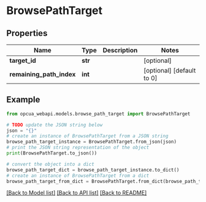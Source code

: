 # BrowsePathTarget


## Properties

Name | Type | Description | Notes
------------ | ------------- | ------------- | -------------
**target_id** | **str** |  | [optional] 
**remaining_path_index** | **int** |  | [optional] [default to 0]

## Example

```python
from opcua_webapi.models.browse_path_target import BrowsePathTarget

# TODO update the JSON string below
json = "{}"
# create an instance of BrowsePathTarget from a JSON string
browse_path_target_instance = BrowsePathTarget.from_json(json)
# print the JSON string representation of the object
print(BrowsePathTarget.to_json())

# convert the object into a dict
browse_path_target_dict = browse_path_target_instance.to_dict()
# create an instance of BrowsePathTarget from a dict
browse_path_target_from_dict = BrowsePathTarget.from_dict(browse_path_target_dict)
```
[[Back to Model list]](../README.md#documentation-for-models) [[Back to API list]](../README.md#documentation-for-api-endpoints) [[Back to README]](../README.md)


